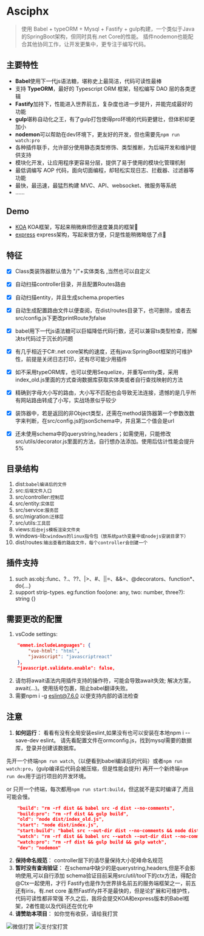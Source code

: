 # Asciphx
> 使用 Babel + typeORM + Mysql + Fastify + gulp构建，一个类似于Java的SpringBoot架构，但同时具有.net Core的性能。
> 插件nodemon也能配合其他协同工作，让开发更集中，更专注于编写代码。

## 主要特性
- **Babel**使用下一代js语法糖，堪称史上最简洁，代码可读性最棒
- 支持 **TypeORM**，最好的 Typescript ORM 框架，轻松编写 DAO 层的各类逻辑
- **Fastify**加持下，性能进入世界前五，复杂度也进一步提升，并能完成最好的功能
- **gulp**堪称自动化之王，有了gulp打包使得pro环境的代码更健壮，但体积却更加小
- **nodemon**可以帮助在dev环境下，更友好的开发，但也需要先`npm run watch:pro`
- 各种插件联手，允许部分使用静态类型修饰、类型推断，为后端开发和维护提供支持
- 模块化开发，让应用程序更容易分层，提供了易于使用的模块化管理机制
- 最低调编写 AOP 代码，面向切面编程，却轻松实现日志、拦截器、过滤器等功能
- 最快，最迅速，最猛烈构建 MVC、API、websocket、微服务等系统
- ......

## Demo
- [KOA](https://github.com/asciphx/koaMvc) KOA框架，写起来稍微麻烦但速度兼具的框架🎁
- [express](https://github.com/asciphx/expressMvc) express架构，写起来很方便，只是性能稍微略低了点🎁

## 特征
- [x] Class类装饰器默认值为 "/"+实体类名 ,当然也可以自定义
- [x] 自动扫描controller目录，并且配置Routes路由
- [x] 自动扫描entity，并且生成schema.properties
- [x] 自动生成配置路由文件以便查阅，在dist/routes目录下，也可删除，或者去src/config.js下更改printRoute为false
- [x] babel用下一代js语法糖可以巨幅降低代码行数，还可以兼容ts类型检查，而解决ts代码过于沉长的问题
- [x] 有几乎相近于C#:.net core架构的速度，还有java:SpringBoot框架的可维护性，前提是关闭日志打印，还有尽可能少用插件
- [x] 如不采用typeORM库，也可以使用Sequelize，并重写entity类，采用index_old.js里面的方式查询数据库获取实体类或者自行查找映射的方法
- [x] 精确到字母大小写的路由，大小写不匹配也会导致无法连接，遗憾的是几乎所有网站路由转成了小写，实战场景似乎较少
- [x] 装饰器中，若是返回的非Object类型，还需在method装饰器第一个参数改数字来判断，在src/config.js的jsonSchema中，并且第二个值会是url
- [x] 还未使用schema中的querystring,headers；如需使用，只能修改src/utils/decorator.js里面的方法，自行想办法添加。使用后估计性能会提升5%


## 目录结构
1. dist:`babel编译后的文件`
2. src:`后端文件入口`
3. src/controller:`控制层`
4. src/entity:`实体层`
5. src/service:`服务层`
6. src/migration:`迁移层`
7. src/utils:`工具层`
8. views:`后台ejs模板渲染文件夹`
9. windows-lib:`windows的linux指令包（放系统path变量中或nodejs安装目录下）`
10. dist/routes:`输出查看的路由文件，每个controller会创建一个`

## 插件支持
1. such as:obj::func、?.、??、|>、#、||=、&&=、@decorators、function*、do{...}
2. support strip-types. eg:function foo(one: any, two: number, three?): string {}


## 需要更改的配置
1. vsCode settings:
```json
    "emmet.includeLanguages": {
        "vue-html": "html",
        "javascript": "javascriptreact"
    },
    "javascript.validate.enable": false,
```
2. 请勿将await语法内用插件支持的操作符，可能会导致await失效;
解决方案，await(...)。使用括号包裹，阻止babel翻译失败。
3. 需要npm i -g eslint@7.6.0 以便支持内部的语法检查

## 注意
1. **如何运行**：
看看有没有全局安装eslint,如果没有也可以安装在本地npm i --save-dev eslint。
请先看配置文件在ormconfig.js，找到mysql需要的数据库，登录并创建该数据库。

先开一个终端`npm run watch`,（以便看到babel编译后的代码）或者`npm run watch:pro`，(gulp编译后代码会被压缩，但是性能会提升)
再开一个新终端`npm run dev`用于运行项目的开发环境。

or
只开一个终端，每次都用`npm run start:build`，但这就不是实时编译了,而且可能会慢。
```json
    "build": "rm -rf dist && babel src -d dist --no-comments",
    "build:pro": "rm -rf dist && gulp build",
    "old": "node dist/index_old.js",
    "start": "node dist/index.js",
    "start:build": "babel src --out-dir dist --no-comments && node dist/index.js",
    "watch": "rm -rf dist && babel src --watch --out-dir dist --no-comments",
    "watch:pro": "rm -rf dist && gulp build && gulp watch",
    "dev": "nodemon"
```
2. **保持命名规范**：
controller层下的请尽量保持大小驼峰命名规范
3. **暂时没有查询验证**：
在schema中缺少的是querystring,headers,但是不会影响使用,可以自行添加
schema验证目前采用src/util/tool下的ctx方法，得配合@Ctx一起使用，才行
Fastify也是作为世界排名前五的服务端框架之一，前五还有iris，有.net core
虽然Fastfify并不是最快的，但是论扩展和可维护性，代码可读性都非常强
不久之后，我将会提交KOA和express版本的Babel框架，2者性能以及代码还在优化中
4. **请赞助本项目**：
如你觉有收获，请给我打赏

![微信打赏](http://www.91huanwei.com/1.jpg)
![支付宝打赏](http://www.91huanwei.com/0.jpg)